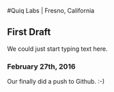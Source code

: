 #Quiq Labs | Fresno, California
## First Draft 
<p> We could just start typing text here. </p>

### February 27th, 2016
<p> Our finally did a push to Github. :-)</p>